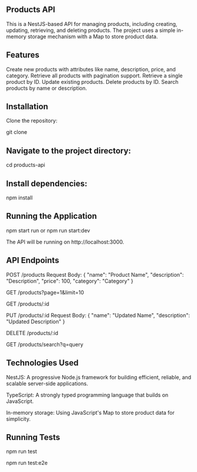 ## Products API
This is a NestJS-based API for managing products, including creating, updating, retrieving, and deleting products. The project uses a simple in-memory storage mechanism with a Map to store product data.

## Features
Create new products with attributes like name, description, price, and category.
Retrieve all products with pagination support.
Retrieve a single product by ID.
Update existing products.
Delete products by ID.
Search products by name or description.


## Installation
Clone the repository:

git clone <repository-url>


## Navigate to the project directory:

cd products-api

## Install dependencies:
npm install

## Running the Application

<!-- Start the application in development mode: -->
npm start run 
    or
npm run start:dev

The API will be running on http://localhost:3000.


## API Endpoints

<!-- Create a Product: -->

POST /products
Request Body: { "name": "Product Name", "description": "Description", "price": 100, "category": "Category" }

<!-- Retrieve All Products: -->

GET /products?page=1&limit=10

<!-- Retrieve a Product by ID: -->

GET /products/:id

<!-- Update a Product: -->

PUT /products/:id
Request Body: { "name": "Updated Name", "description": "Updated Description" }

<!-- Delete a Product: -->

DELETE /products/:id

<!-- Search Products: -->

GET /products/search?q=query


## Technologies Used
NestJS: A progressive Node.js framework for building efficient, reliable, and scalable server-side applications.

TypeScript: A strongly typed programming language that builds on JavaScript.

In-memory storage: Using JavaScript's Map to store product data for simplicity.

## Running Tests

<!-- To run unit tests: -->

npm run test

<!-- To run end-to-end tests: -->

npm run test:e2e

